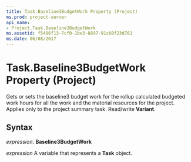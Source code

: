 ```yaml
---
title: Task.Baseline3BudgetWork Property (Project)
ms.prod: project-server
api_name:
- Project.Task.Baseline3BudgetWork
ms.assetid: f5496f13-7cf0-1be3-8897-91c60f23d761
ms.date: 06/08/2017
---
```



# Task.Baseline3BudgetWork Property (Project)

Gets or sets the baseline3 budget work for the rollup calculated budgeted work hours for all the work and the material resources for the project. Applies only to the project summary task. Read/write **Variant**.


## Syntax

 _expression_. **Baseline3BudgetWork**

 _expression_ A variable that represents a **Task** object.


